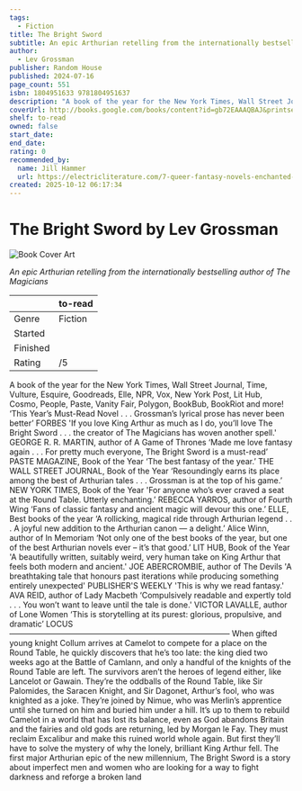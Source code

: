 ```yaml
---
tags:
  - Fiction
title: The Bright Sword
subtitle: An epic Arthurian retelling from the internationally bestselling author of The Magicians
author:
  - Lev Grossman
publisher: Random House
published: 2024-07-16
page_count: 551
isbn: 1804951633 9781804951637
description: "A book of the year for the New York Times, Wall Street Journal, Time, Vulture, Esquire, Goodreads, Elle, NPR, Vox, New York Post, Lit Hub, Cosmo, People, Paste, Vanity Fair, Polygon, BookBub, BookRiot and more! ‘This Year’s Must-Read Novel . . . Grossman’s lyrical prose has never been better’ FORBES 'If you love King Arthur as much as I do, you’ll love The Bright Sword . . . the creator of The Magicians has woven another spell.' GEORGE R. R. MARTIN, author of A Game of Thrones ‘Made me love fantasy again . . . For pretty much everyone, The Bright Sword is a must-read’ PASTE MAGAZINE, Book of the Year ‘The best fantasy of the year.’ THE WALL STREET JOURNAL, Book of the Year ‘Resoundingly earns its place among the best of Arthurian tales . . . Grossman is at the top of his game.’ NEW YORK TIMES, Book of the Year 'For anyone who’s ever craved a seat at the Round Table. Utterly enchanting.’ REBECCA YARROS, author of Fourth Wing ‘Fans of classic fantasy and ancient magic will devour this one.’ ELLE, Best books of the year ‘A rollicking, magical ride through Arthurian legend . . . A joyful new addition to the Arthurian canon — a delight.’ Alice Winn, author of In Memoriam ‘Not only one of the best books of the year, but one of the best Arthurian novels ever – it’s that good.’ LIT HUB, Book of the Year 'A beautifully written, suitably weird, very human take on King Arthur that feels both modern and ancient.' JOE ABERCROMBIE, author of The Devils 'A breathtaking tale that honours past iterations while producing something entirely unexpected' PUBLISHER'S WEEKLY 'This is why we read fantasy.' AVA REID, author of Lady Macbeth ‘Compulsively readable and expertly told . . . You won’t want to leave until the tale is done.' VICTOR LAVALLE, author of Lone Women ‘This is storytelling at its purest: glorious, propulsive, and dramatic’ LOCUS –––––––––––––––––––––––––––––––––––––––––––––––––––––––– When gifted young knight Collum arrives at Camelot to compete for a place on the Round Table, he quickly discovers that he’s too late: the king died two weeks ago at the Battle of Camlann, and only a handful of the knights of the Round Table are left. The survivors aren’t the heroes of legend either, like Lancelot or Gawain. They’re the oddballs of the Round Table, like Sir Palomides, the Saracen Knight, and Sir Dagonet, Arthur’s fool, who was knighted as a joke. They’re joined by Nimue, who was Merlin’s apprentice until she turned on him and buried him under a hill. It’s up to them to rebuild Camelot in a world that has lost its balance, even as God abandons Britain and the fairies and old gods are returning, led by Morgan le Fay. They must reclaim Excalibur and make this ruined world whole again. But first they’ll have to solve the mystery of why the lonely, brilliant King Arthur fell. The first major Arthurian epic of the new millennium, The Bright Sword is a story about imperfect men and women who are looking for a way to fight darkness and reforge a broken land"
coverUrl: http://books.google.com/books/content?id=gb72EAAAQBAJ&printsec=frontcover&img=1&zoom=1&source=gbs_api
shelf: to-read
owned: false
start_date:
end_date:
rating: 0
recommended_by:
  name: Jill Hammer
  url: https://electricliterature.com/7-queer-fantasy-novels-enchanted-with-water-magic/
created: 2025-10-12 06:17:34
---
```


# The Bright Sword by Lev Grossman

![Book Cover Art](http://books.google.com/books/content?id=gb72EAAAQBAJ&printsec=frontcover&img=1&zoom=1&source=gbs_api)

_An epic Arthurian retelling from the internationally bestselling author of The Magicians_

| &nbsp; | to-read | 
| --- | --- |
| Genre | Fiction |
| Started |  |
| Finished |  |
| Rating | /5 |

A book of the year for the New York Times, Wall Street Journal, Time, Vulture, Esquire, Goodreads, Elle, NPR, Vox, New York Post, Lit Hub, Cosmo, People, Paste, Vanity Fair, Polygon, BookBub, BookRiot and more! ‘This Year’s Must-Read Novel . . . Grossman’s lyrical prose has never been better’ FORBES 'If you love King Arthur as much as I do, you’ll love The Bright Sword . . . the creator of The Magicians has woven another spell.' GEORGE R. R. MARTIN, author of A Game of Thrones ‘Made me love fantasy again . . . For pretty much everyone, The Bright Sword is a must-read’ PASTE MAGAZINE, Book of the Year ‘The best fantasy of the year.’ THE WALL STREET JOURNAL, Book of the Year ‘Resoundingly earns its place among the best of Arthurian tales . . . Grossman is at the top of his game.’ NEW YORK TIMES, Book of the Year 'For anyone who’s ever craved a seat at the Round Table. Utterly enchanting.’ REBECCA YARROS, author of Fourth Wing ‘Fans of classic fantasy and ancient magic will devour this one.’ ELLE, Best books of the year ‘A rollicking, magical ride through Arthurian legend . . . A joyful new addition to the Arthurian canon — a delight.’ Alice Winn, author of In Memoriam ‘Not only one of the best books of the year, but one of the best Arthurian novels ever – it’s that good.’ LIT HUB, Book of the Year 'A beautifully written, suitably weird, very human take on King Arthur that feels both modern and ancient.' JOE ABERCROMBIE, author of The Devils 'A breathtaking tale that honours past iterations while producing something entirely unexpected' PUBLISHER'S WEEKLY 'This is why we read fantasy.' AVA REID, author of Lady Macbeth ‘Compulsively readable and expertly told . . . You won’t want to leave until the tale is done.' VICTOR LAVALLE, author of Lone Women ‘This is storytelling at its purest: glorious, propulsive, and dramatic’ LOCUS –––––––––––––––––––––––––––––––––––––––––––––––––––––––– When gifted young knight Collum arrives at Camelot to compete for a place on the Round Table, he quickly discovers that he’s too late: the king died two weeks ago at the Battle of Camlann, and only a handful of the knights of the Round Table are left. The survivors aren’t the heroes of legend either, like Lancelot or Gawain. They’re the oddballs of the Round Table, like Sir Palomides, the Saracen Knight, and Sir Dagonet, Arthur’s fool, who was knighted as a joke. They’re joined by Nimue, who was Merlin’s apprentice until she turned on him and buried him under a hill. It’s up to them to rebuild Camelot in a world that has lost its balance, even as God abandons Britain and the fairies and old gods are returning, led by Morgan le Fay. They must reclaim Excalibur and make this ruined world whole again. But first they’ll have to solve the mystery of why the lonely, brilliant King Arthur fell. The first major Arthurian epic of the new millennium, The Bright Sword is a story about imperfect men and women who are looking for a way to fight darkness and reforge a broken land